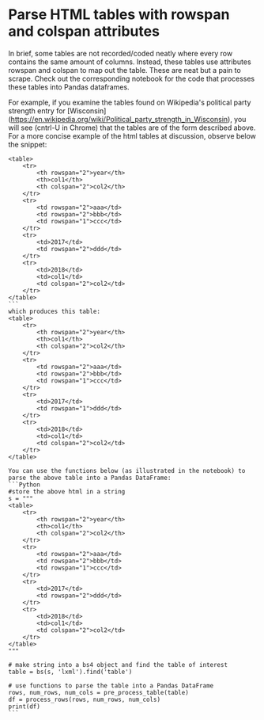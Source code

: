 # Parse HTML tables with rowspan and colspan attributes

In brief, some tables are not recorded/coded neatly where every row contains the same amount of columns.
Instead, these tables use attributes rowspan and colspan to map out the table. These are neat but a pain to
scrape. Check out the corresponding notebook for the code that processes these tables into
Pandas dataframes. 

For example, if you examine the tables found on Wikipedia's political party strength entry for [Wisconsin] (https://en.wikipedia.org/wiki/Political_party_strength_in_Wisconsin), you will see (cntrl-U in Chrome) that the tables are of the form described above. For a more concise example of the html tables at discussion, observe below the snippet:


````
<table>
    <tr>
        <th rowspan="2">year</th>
        <th>col1</th>
        <th colspan="2">col2</th>
    </tr>
    <tr>
        <td rowspan="2">aaa</td>
        <td rowspan="2">bbb</td>
        <td rowspan="1">ccc</td>
    </tr>
    <tr>
        <td>2017</td>
        <td rowspan="2">ddd</td>
    </tr>
    <tr>
        <td>2018</td>
        <td>col1</td>
        <td colspan="2">col2</td>
    </tr>
</table>
```
which produces this table:
<table>
    <tr>
        <th rowspan="2">year</th>
        <th>col1</th>
        <th colspan="2">col2</th>
    </tr>
    <tr>
        <td rowspan="2">aaa</td>
        <td rowspan="2">bbb</td>
        <td rowspan="1">ccc</td>
    </tr>
    <tr>
        <td>2017</td>
        <td rowspan="1">ddd</td>
    </tr>
    <tr>
        <td>2018</td>
        <td>col1</td>
        <td colspan="2">col2</td>
    </tr>
</table>

You can use the functions below (as illustrated in the notebook) to parse the above table into a Pandas DataFrame:
```Python
#store the above html in a string
s = """
<table>
    <tr>
        <th rowspan="2">year</th>
        <th>col1</th>
        <th colspan="2">col2</th>
    </tr>
    <tr>
        <td rowspan="2">aaa</td>
        <td rowspan="2">bbb</td>
        <td rowspan="1">ccc</td>
    </tr>
    <tr>
        <td>2017</td>
        <td rowspan="2">ddd</td>
    </tr>
    <tr>
        <td>2018</td>
        <td>col1</td>
        <td colspan="2">col2</td>
    </tr>
</table>
"""

# make string into a bs4 object and find the table of interest
table = bs(s, 'lxml').find('table')

# use functions to parse the table into a Pandas DataFrame
rows, num_rows, num_cols = pre_process_table(table)
df = process_rows(rows, num_rows, num_cols)
print(df)
```
